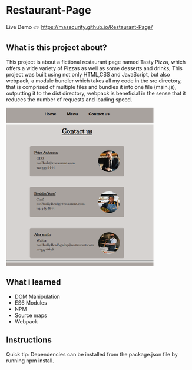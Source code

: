 # Restaurant-Page
Live Demo &#128073; https://masecurity.github.io/Restaurant-Page/
## What is this project about?
This project is about a fictional restaurant page named Tasty Pizza, which offers a wide variety of Pizzas as well as some desserts and drinks, This project was built using not only HTML,CSS and JavaScript, but also webpack, a module bundler which takes all my code in the src directory, that is comprised of multiple files and bundles it into one file (main.js), outputting it to the dist directory, webpack is beneficial in the sense that it reduces the number of requests and loading speed.

<img src="./src/images/designForReadme.png" width="400px" height="auto">

## What i learned
- DOM Manipulation
- ES6 Modules
- NPM
- Source maps
- Webpack
## Instructions
Quick tip: Dependencies can be installed from the package.json file by running npm install.